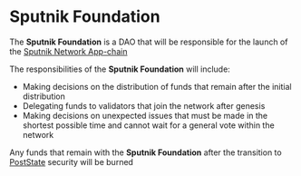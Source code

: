 # Sputnik Foundation

The **Sputnik Foundation** is a DAO that will be responsible for the launch of the [Sputnik Network App-chain](sputnik-network-app-chain/)

The responsibilities of the **Sputnik Foundation** will include:

* Making decisions on the distribution of funds that remain after the initial distribution
* Delegating funds to validators that join the network after genesis
* Making decisions on unexpected issues that must be made in the shortest possible time and cannot wait for a general vote within the network

Any funds that remain with the **Sputnik Foundation** after the transition to [PostState](token-usdsignal/usdsignal-tokenomics/transition-to-poststate-blockchain-security.md) security will be burned
